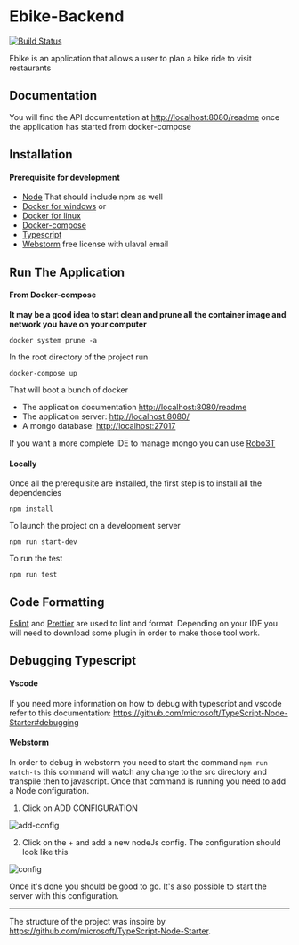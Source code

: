 # Ebike-Backend
[![Build Status](https://travis-ci.com/0oMarko0/ebike-nodeJs.svg?token=qPTLGEMJS3aTghdMh3qH&branch=master)](https://travis-ci.com/0oMarko0/ebike-nodeJs)


Ebike is an application that allows a user to plan a bike ride to visit restaurants
## Documentation
You will find the API documentation at [http://localhost:8080/readme](http://localhost:8080/readme)
once the application has started from docker-compose

## Installation
#### Prerequisite for development
- [Node](https://nodejs.org/en/download/) That should include npm as well
- [Docker for windows](https://docs.docker.com/docker-for-windows/) or
- [Docker for linux](https://docs.docker.com/v17.12/install/linux/docker-ce/ubuntu/)
- [Docker-compose](https://docs.docker.com/compose/install/)
- [Typescript](https://www.typescriptlang.org/)
- [Webstorm](https://www.jetbrains.com/webstorm/) free license with ulaval email

## Run The Application
#### From Docker-compose
**It may be a good idea to start clean and prune all the container image and network you have on your computer**
```
docker system prune -a
```

In the root  directory of the project run 
```
docker-compose up
```

That will boot a bunch of docker
- The application documentation [http://localhost:8080/readme](http://localhost:8080/readme)
- The application server: [http://localhost:8080/](http://localhost:8080/)
- A mongo database: [http://localhost:27017](http://localhost:27017)

If you want a more complete IDE to manage mongo you can use [Robo3T](https://robomongo.org/)

#### Locally
Once all the prerequisite are installed, the first step is to install all the dependencies
```
npm install
```

To launch the project on a development server
```
npm run start-dev
```

To run the test
```
npm run test
```

## Code Formatting
[Eslint](https://eslint.org/) and [Prettier](https://prettier.io) are used to lint and format. 
Depending on your IDE you will need to download some plugin in order to make those tool work.

## Debugging Typescript
#### Vscode
If you need more information on how to debug with typescript and vscode refer to this documentation: https://github.com/microsoft/TypeScript-Node-Starter#debugging

#### Webstorm
In order to debug in webstorm you need to start the command `npm run watch-ts` this command will watch any change to the src directory and transpile then to javascript.
Once that command is running you need to add a Node configuration.

1. Click on ADD CONFIGURATION

![add-config](https://test-de-test.s3.amazonaws.com/Screenshot+from+2019-09-08+17-31-36.png)

2. Click on the + and add a new nodeJs config. The configuration should look like this

![config](https://test-de-test.s3.amazonaws.com/Screenshot+from+2019-09-08+17-27-51.png)

Once it's done you should be good to go. It's also possible to start the server with this configuration.

---
The structure of the project was inspire by https://github.com/microsoft/TypeScript-Node-Starter.

